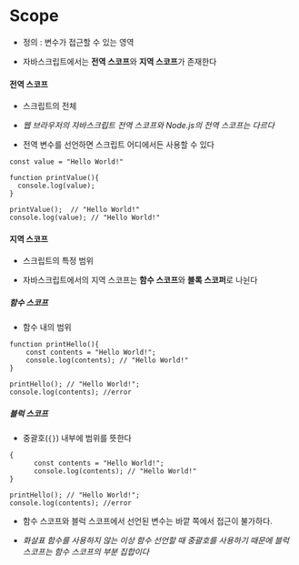 Scope
==========

- 정의 : 변수가 접근할 수 있는 영역

- 자바스크립트에서는 **전역 스코프**와 **지역 스코프**가 존재한다


#### 전역 스코프
- 스크립트의 전체

- *웹 브라우저의 자바스크립트 전역 스코프와 Node.js의 전역 스코프는 다르다*

- 전역 변수를 선언하면 스크립트 어디에서든 사용할 수 있다

```
const value = "Hello World!"

function printValue(){
  console.log(value);
}

printValue();  // "Hello World!"
console.log(value); // "Hello World!"
```  

#### 지역 스코프
- 스크립트의 특정 범위

- 자바스크립트에서의 지역 스코프는 **함수 스코프**와 **블록 스코퍼**로 나뉜다

##### 함수 스코프

- 함수 내의 범위

```
function printHello(){
    const contents = "Hello World!";
    console.log(contents); // "Hello World!"
}

printHello(); // "Hello World!";
console.log(contents); //error
```

##### 블럭 스코프

- 중괄호(<code>{}</code>) 내부에 범위를 뜻한다

```
{
      const contents = "Hello World!";
      console.log(contents); // "Hello World!"
}

printHello(); // "Hello World!";
console.log(contents); //error
```

- 함수 스코프와 블럭 스코프에서 선언된 변수는 바깥 쪽에서 접근이 불가하다.

- *화살표 함수를 사용하지 않는 이상 함수 선언할 때 중괄호를 사용하기 때문에 블럭 스코프는 함수 스코프의 부분 집합이다*
